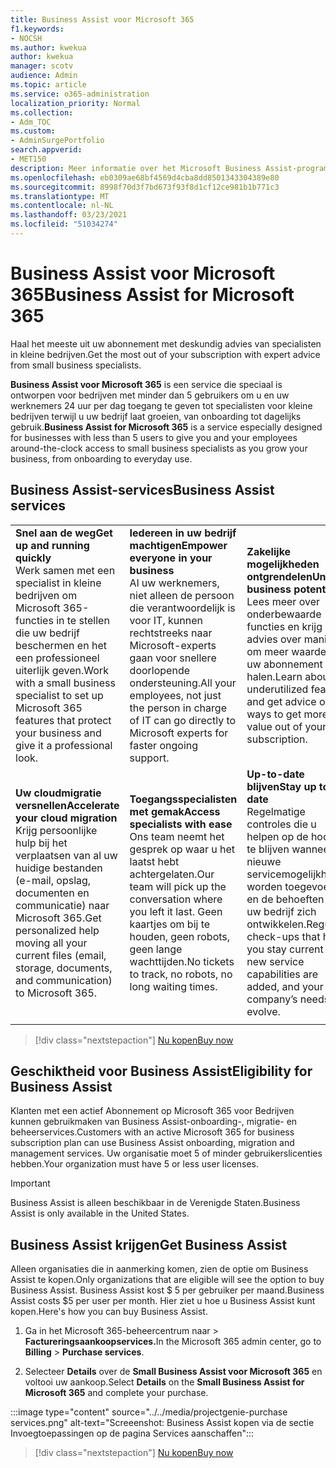 ```yaml
---
title: Business Assist voor Microsoft 365
f1.keywords:
- NOCSH
ms.author: kwekua
author: kwekua
manager: scotv
audience: Admin
ms.topic: article
ms.service: o365-administration
localization_priority: Normal
ms.collection:
- Adm_TOC
ms.custom:
- AdminSurgePortfolio
search.appverid:
- MET150
description: Meer informatie over het Microsoft Business Assist-programma en hoe het uw organisatie kan helpen met verbeterde hulp en gebruik voor Microsoft 365 voor Bedrijven.
ms.openlocfilehash: eb0309ae68bf4569d4cba8dd8501343304389e80
ms.sourcegitcommit: 8998f70d3f7bd673f93f8d1cf12ce981b1b771c3
ms.translationtype: MT
ms.contentlocale: nl-NL
ms.lasthandoff: 03/23/2021
ms.locfileid: "51034274"
---
```

# <a name="business-assist-for-microsoft-365"></a><span data-ttu-id="75ae1-103">Business Assist voor Microsoft 365</span><span class="sxs-lookup"><span data-stu-id="75ae1-103">Business Assist for Microsoft 365</span></span>

<span data-ttu-id="75ae1-104">Haal het meeste uit uw abonnement met deskundig advies van specialisten in kleine bedrijven.</span><span class="sxs-lookup"><span data-stu-id="75ae1-104">Get the most out of your subscription with expert advice from small business specialists.</span></span>

<span data-ttu-id="75ae1-105">**Business Assist voor Microsoft 365** is een service die speciaal is ontworpen voor bedrijven met minder dan 5 gebruikers om u en uw werknemers 24 uur per dag toegang te geven tot specialisten voor kleine bedrijven terwijl u uw bedrijf laat groeien, van onboarding tot dagelijks gebruik.</span><span class="sxs-lookup"><span data-stu-id="75ae1-105">**Business Assist for Microsoft 365** is a service especially designed for businesses with less than 5 users to give you and your employees around-the-clock access to small business specialists as you grow your business, from onboarding to everyday use.</span></span>

## <a name="business-assist-services"></a><span data-ttu-id="75ae1-106">Business Assist-services</span><span class="sxs-lookup"><span data-stu-id="75ae1-106">Business Assist services</span></span>

||||
|:-----|:-----|:-----|
|<span data-ttu-id="75ae1-107">**Snel aan de weg**</span><span class="sxs-lookup"><span data-stu-id="75ae1-107">**Get up and running quickly**</span></span> <br> <span data-ttu-id="75ae1-108">Werk samen met een specialist in kleine bedrijven om Microsoft 365-functies in te stellen die uw bedrijf beschermen en het een professioneel uiterlijk geven.</span><span class="sxs-lookup"><span data-stu-id="75ae1-108">Work with a small business specialist to set up Microsoft 365 features that protect your business and give it a professional look.</span></span> |<span data-ttu-id="75ae1-109">**Iedereen in uw bedrijf machtigen**</span><span class="sxs-lookup"><span data-stu-id="75ae1-109">**Empower everyone in your business**</span></span> <br> <span data-ttu-id="75ae1-110">Al uw werknemers, niet alleen de persoon die verantwoordelijk is voor IT, kunnen rechtstreeks naar Microsoft-experts gaan voor snellere doorlopende ondersteuning.</span><span class="sxs-lookup"><span data-stu-id="75ae1-110">All your employees, not just the person in charge of IT can go directly to Microsoft experts for faster ongoing support.</span></span> |<span data-ttu-id="75ae1-111">**Zakelijke mogelijkheden ontgrendelen**</span><span class="sxs-lookup"><span data-stu-id="75ae1-111">**Unlock business potential**</span></span> <br> <span data-ttu-id="75ae1-112">Lees meer over onderbewaarde functies en krijg advies over manieren om meer waarde uit uw abonnement te halen.</span><span class="sxs-lookup"><span data-stu-id="75ae1-112">Learn about underutilized features and get advice on ways to get more value out of your subscription.</span></span> |
|<span data-ttu-id="75ae1-113">**Uw cloudmigratie versnellen**</span><span class="sxs-lookup"><span data-stu-id="75ae1-113">**Accelerate your cloud migration**</span></span> <br> <span data-ttu-id="75ae1-114">Krijg persoonlijke hulp bij het verplaatsen van al uw huidige bestanden (e-mail, opslag, documenten en communicatie) naar Microsoft 365.</span><span class="sxs-lookup"><span data-stu-id="75ae1-114">Get personalized help moving all your current files (email, storage, documents, and communication) to Microsoft 365.</span></span> |<span data-ttu-id="75ae1-115">**Toegangsspecialisten met gemak**</span><span class="sxs-lookup"><span data-stu-id="75ae1-115">**Access specialists with ease**</span></span> <br> <span data-ttu-id="75ae1-116">Ons team neemt het gesprek op waar u het laatst hebt achtergelaten.</span><span class="sxs-lookup"><span data-stu-id="75ae1-116">Our team will pick up the conversation where you left it last.</span></span> <span data-ttu-id="75ae1-117">Geen kaartjes om bij te houden, geen robots, geen lange wachttijden.</span><span class="sxs-lookup"><span data-stu-id="75ae1-117">No tickets to track, no robots, no long waiting times.</span></span> |<span data-ttu-id="75ae1-118">**Up-to-date blijven**</span><span class="sxs-lookup"><span data-stu-id="75ae1-118">**Stay up to date**</span></span> <br> <span data-ttu-id="75ae1-119">Regelmatige controles die u helpen op de hoogte te blijven wanneer er nieuwe servicemogelijkheden worden toegevoegd en de behoeften van uw bedrijf zich ontwikkelen.</span><span class="sxs-lookup"><span data-stu-id="75ae1-119">Regular check-ups that help you stay current as new service capabilities are added, and your company’s needs evolve.</span></span> |
| | | |

> [!div class="nextstepaction"]
> [<span data-ttu-id="75ae1-120">Nu kopen</span><span class="sxs-lookup"><span data-stu-id="75ae1-120">Buy now</span></span>](https://go.microsoft.com/fwlink/p/?linkid=868433)

## <a name="eligibility-for-business-assist"></a><span data-ttu-id="75ae1-121">Geschiktheid voor Business Assist</span><span class="sxs-lookup"><span data-stu-id="75ae1-121">Eligibility for Business Assist</span></span>

<span data-ttu-id="75ae1-122">Klanten met een actief Abonnement op Microsoft 365 voor Bedrijven kunnen gebruikmaken van Business Assist-onboarding-, migratie- en beheerservices.</span><span class="sxs-lookup"><span data-stu-id="75ae1-122">Customers with an active Microsoft 365 for business subscription plan can use Business Assist onboarding, migration and management services.</span></span> <span data-ttu-id="75ae1-123">Uw organisatie moet 5 of minder gebruikerslicenties hebben.</span><span class="sxs-lookup"><span data-stu-id="75ae1-123">Your organization must have 5 or less user licenses.</span></span>

> [!IMPORTANT]
> <span data-ttu-id="75ae1-124">Business Assist is alleen beschikbaar in de Verenigde Staten.</span><span class="sxs-lookup"><span data-stu-id="75ae1-124">Business Assist is only available in the United States.</span></span>

## <a name="get-business-assist"></a><span data-ttu-id="75ae1-125">Business Assist krijgen</span><span class="sxs-lookup"><span data-stu-id="75ae1-125">Get Business Assist</span></span>

<span data-ttu-id="75ae1-126">Alleen organisaties die in aanmerking komen, zien de optie om Business Assist te kopen.</span><span class="sxs-lookup"><span data-stu-id="75ae1-126">Only organizations that are eligible will see the option to buy Business Assist.</span></span> <span data-ttu-id="75ae1-127">Business Assist kost $ 5 per gebruiker per maand.</span><span class="sxs-lookup"><span data-stu-id="75ae1-127">Business Assist costs $5 per user per month.</span></span> <span data-ttu-id="75ae1-128">Hier ziet u hoe u Business Assist kunt kopen.</span><span class="sxs-lookup"><span data-stu-id="75ae1-128">Here's how you can buy Business Assist.</span></span>

1. <span data-ttu-id="75ae1-129">Ga in het Microsoft 365-beheercentrum naar   >  **Factureringsaankoopservices.**</span><span class="sxs-lookup"><span data-stu-id="75ae1-129">In the Microsoft 365 admin center, go to **Billing** > **Purchase services**.</span></span>

2. <span data-ttu-id="75ae1-130">Selecteer **Details** over de **Small Business Assist voor Microsoft 365** en voltooi uw aankoop.</span><span class="sxs-lookup"><span data-stu-id="75ae1-130">Select **Details** on the **Small Business Assist for Microsoft 365** and complete your purchase.</span></span>

:::image type="content" source="../../media/projectgenie-purchase services.png" alt-text="Screeenshot: Business Assist kopen via de sectie Invoegtoepassingen op de pagina Services aanschaffen":::

> [!div class="nextstepaction"]
> [<span data-ttu-id="75ae1-132">Nu kopen</span><span class="sxs-lookup"><span data-stu-id="75ae1-132">Buy now</span></span>](https://go.microsoft.com/fwlink/p/?linkid=868433)
